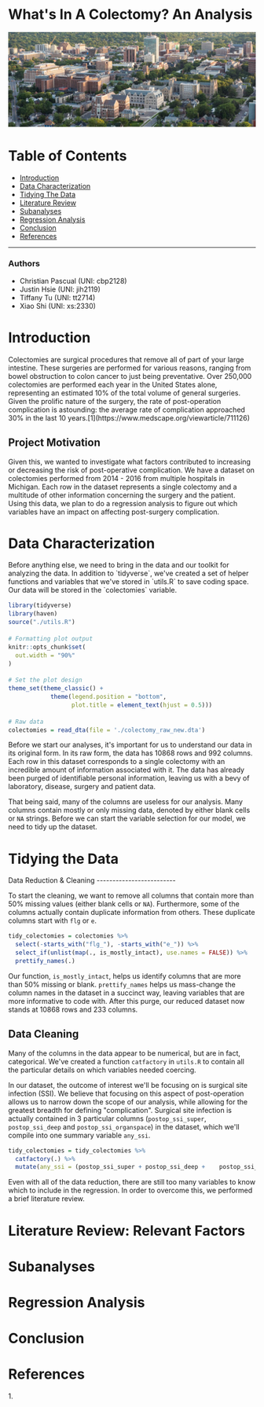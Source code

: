 What's In A Colectomy? An Analysis
================

![Ann Arbor, Michigan](./img/michigan_aerial.jpg)

Table of Contents
=================

-   <a href="#intro">Introduction</a>
-   <a href="#characterize">Data Characterization</a>
-   <a href="#tidying">Tidying The Data</a>
-   <a href="#lit">Literature Review</a>
-   <a href="#sub">Subanalyses</a>
-   <a href="#regress">Regression Analysis</a>
-   <a href="#conclusion">Conclusion</a>
-   <a href="#refs">References</a>

------------------------------------------------------------------------

### Authors

-   Christian Pascual (UNI: cbp2128)
-   Justin Hsie (UNI: jih2119)
-   Tiffany Tu (UNI: tt2714)
-   Xiao Shi (UNI: xs:2330)

<h1 id="intro">
Introduction
</h1>
Colectomies are surgical procedures that remove all of part of your large intestine. These surgeries are performed for various reasons, ranging from bowel obstruction to colon cancer to just being preventative. Over 250,000 colectomies are performed each year in the United States alone, representing an estimated 10% of the total volume of general surgeries. Given the prolific nature of the surgery, the rate of post-operation complication is astounding: the average rate of complication approached 30% in the last 10 years.[1](https://www.medscape.org/viewarticle/711126)

Project Motivation
------------------

Given this, we wanted to investigate what factors contributed to increasing or decreasing the risk of post-operative complication. We have a dataset on colectomies performed from 2014 - 2016 from multiple hospitals in Michigan. Each row in the dataset represents a single colectomy and a multitude of other information concerning the surgery and the patient. Using this data, we plan to do a regression analysis to figure out which variables have an impact on affecting post-surgery complication.

<h1 id="characterize">
Data Characterization
</h1>
Before anything else, we need to bring in the data and our toolkit for analyzing the data. In addition to `tidyverse`, we've created a set of helper functions and variables that we've stored in `utils.R` to save coding space. Our data will be stored in the `colectomies` variable.

``` r
library(tidyverse)
library(haven)
source("./utils.R")

# Formatting plot output
knitr::opts_chunk$set(
  out.width = "90%"
)

# Set the plot design
theme_set(theme_classic() + 
            theme(legend.position = "bottom", 
                  plot.title = element_text(hjust = 0.5)))

# Raw data
colectomies = read_dta(file = './colectomy_raw_new.dta') 
```

Before we start our analyses, it's important for us to understand our data in its original form. In its raw form, the data has 10868 rows and 992 columns. Each row in this dataset corresponds to a single colectomy with an incredible amount of information associated with it. The data has already been purged of identifiable personal information, leaving us with a bevy of laboratory, disease, surgery and patient data.

That being said, many of the columns are useless for our analysis. Many columns contain mostly or only missing data, denoted by either blank cells or `NA` strings. Before we can start the variable selection for our model, we need to tidy up the dataset.

<h1 id="tidying">
Tidying the Data
</h1>
Data Reduction & Cleaning
-------------------------

To start the cleaning, we want to remove all columns that contain more than 50% missing values (either blank cells or `NA`). Furthermore, some of the columns actually contain duplicate information from others. These duplicate columns start with `flg` or `e`.

``` r
tidy_colectomies = colectomies %>% 
  select(-starts_with("flg_"), -starts_with("e_")) %>% 
  select_if(unlist(map(., is_mostly_intact), use.names = FALSE)) %>% 
  prettify_names(.) 
```

Our function, `is_mostly_intact`, helps us identify columns that are more than 50% missing or blank. `prettify_names` helps us mass-change the column names in the dataset in a succinct way, leaving variables that are more informative to code with. After this purge, our reduced dataset now stands at 10868 rows and 233 columns.

Data Cleaning
-------------

Many of the columns in the data appear to be numerical, but are in fact, categorical. We've created a function `catfactory` in `utils.R` to contain all the particular details on which variables needed coercing.

In our dataset, the outcome of interest we'll be focusing on is surgical site infection (SSI). We believe that focusing on this aspect of post-operation allows us to narrow down the scope of our analysis, while allowing for the greatest breadth for defining "complication". Surgical site infection is actually contained in 3 particular columns (`postop_ssi_super`, `postop_ssi_deep` and `postop_ssi_organspace`) in the dataset, which we'll compile into one summary variable `any_ssi`.

``` r
tidy_colectomies = tidy_colectomies %>%
  catfactory(.) %>% 
  mutate(any_ssi = (postop_ssi_super + postop_ssi_deep +    postop_ssi_organspace) >= 1)
```

Even with all of the data reduction, there are still too many variables to know which to include in the regression. In order to overcome this, we performed a brief literature review.

<h1 id="lit">
Literature Review: Relevant Factors
</h1>
<h1 id="sub">
Subanalyses
</h1>
<h1 id="regress">
Regression Analysis
</h1>
<h1 id="conclusion">
Conclusion
</h1>
<h1 id="refs">
References
</h1>
1.  <https://www.medscape.org/viewarticle/711126>
